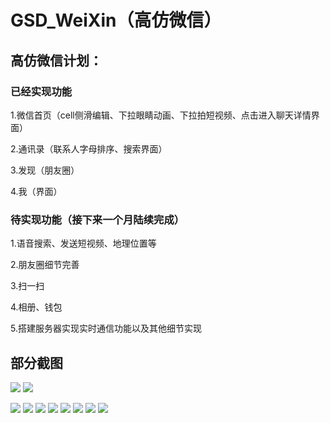 # GSD_WeiXin（高仿微信）
## 高仿微信计划：
### 已经实现功能
1.微信首页（cell侧滑编辑、下拉眼睛动画、下拉拍短视频、点击进入聊天详情界面）

2.通讯录（联系人字母排序、搜索界面）

3.发现（朋友圈）

4.我（界面）
### 待实现功能（接下来一个月陆续完成）
1.语音搜索、发送短视频、地理位置等

2.朋友圈细节完善

3.扫一扫

4.相册、钱包

5.搭建服务器实现实时通信功能以及其他细节实现

## 部分截图

![](http://ww3.sinaimg.cn/mw690/9b8146edgw1f1nm3pziawg205u0a0qv5.gif)
![](http://ww3.sinaimg.cn/mw690/9b8146edgw1f1nm3lweg3g207s0dcu0x.gif)


![](http://ww2.sinaimg.cn/mw690/9b8146edgw1f1ndzg4y4rj20hr0vkwic.jpg) ![](http://ww2.sinaimg.cn/mw690/9b8146edgw1f1ndzhj8p5j20hr0vk429.jpg) ![](http://ww4.sinaimg.cn/mw690/9b8146edgw1f1ndzm47l3j20hr0vkaer.jpg) ![](http://ww1.sinaimg.cn/mw690/9b8146edgw1f1ne04v4qaj20hr0vk76k.jpg) ![](http://ww4.sinaimg.cn/mw690/9b8146edgw1f1ne04zbytj20hr0vkta7.jpg) ![](http://ww1.sinaimg.cn/mw690/9b8146edgw1f1ne0azhr2j20ku112tco.jpg) ![](http://ww4.sinaimg.cn/mw690/9b8146edgw1f1ne0e8cwbj20hr0vkgqp.jpg) ![](http://ww4.sinaimg.cn/mw690/9b8146edgw1f1ne0ho6dij20hr0vkmyt.jpg) 
